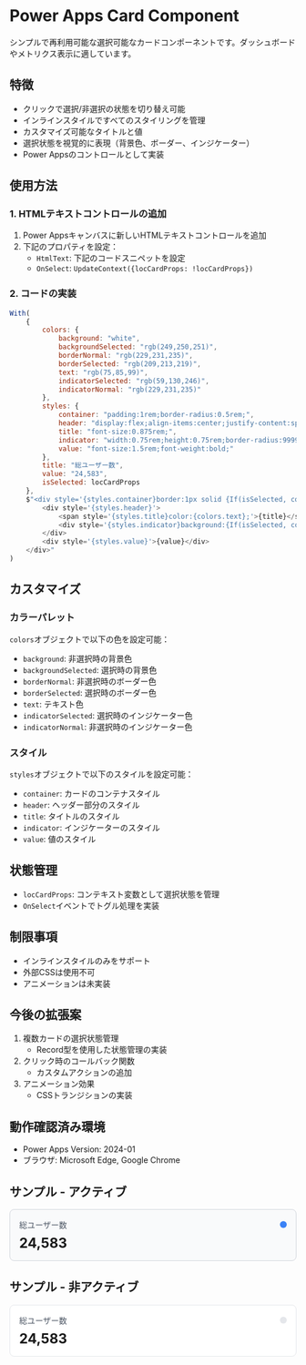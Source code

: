 # Power Apps Card Component

シンプルで再利用可能な選択可能なカードコンポーネントです。ダッシュボードやメトリクス表示に適しています。

## 特徴

- クリックで選択/非選択の状態を切り替え可能
- インラインスタイルですべてのスタイリングを管理
- カスタマイズ可能なタイトルと値
- 選択状態を視覚的に表現（背景色、ボーダー、インジケーター）
- Power Appsのコントロールとして実装

## 使用方法

### 1. HTMLテキストコントロールの追加

1. Power Appsキャンバスに新しいHTMLテキストコントロールを追加
2. 下記のプロパティを設定：
   - `HtmlText`: 下記のコードスニペットを設定
   - `OnSelect`: `UpdateContext({locCardProps: !locCardProps})`

### 2. コードの実装

```javascript
With(
    {
        colors: {
            background: "white",
            backgroundSelected: "rgb(249,250,251)",
            borderNormal: "rgb(229,231,235)",
            borderSelected: "rgb(209,213,219)",
            text: "rgb(75,85,99)",
            indicatorSelected: "rgb(59,130,246)",
            indicatorNormal: "rgb(229,231,235)"
        },
        styles: {
            container: "padding:1rem;border-radius:0.5rem;",
            header: "display:flex;align-items:center;justify-content:space-between;margin-bottom:0.5rem;",
            title: "font-size:0.875rem;",
            indicator: "width:0.75rem;height:0.75rem;border-radius:9999px;",
            value: "font-size:1.5rem;font-weight:bold;"
        },
        title: "総ユーザー数",
        value: "24,583",
        isSelected: locCardProps
    },
    $"<div style='{styles.container}border:1px solid {If(isSelected, colors.borderSelected, colors.borderNormal)};background:{If(isSelected, colors.backgroundSelected, colors.background)};'>
        <div style='{styles.header}'>
            <span style='{styles.title}color:{colors.text};'>{title}</span>
            <div style='{styles.indicator}background:{If(isSelected, colors.indicatorSelected, colors.indicatorNormal)};'></div>
        </div>
        <div style='{styles.value}'>{value}</div>
    </div>"
)
```

## カスタマイズ

### カラーパレット

`colors`オブジェクトで以下の色を設定可能：
- `background`: 非選択時の背景色
- `backgroundSelected`: 選択時の背景色
- `borderNormal`: 非選択時のボーダー色
- `borderSelected`: 選択時のボーダー色
- `text`: テキスト色
- `indicatorSelected`: 選択時のインジケーター色
- `indicatorNormal`: 非選択時のインジケーター色

### スタイル

`styles`オブジェクトで以下のスタイルを設定可能：
- `container`: カードのコンテナスタイル
- `header`: ヘッダー部分のスタイル
- `title`: タイトルのスタイル
- `indicator`: インジケーターのスタイル
- `value`: 値のスタイル

## 状態管理

- `locCardProps`: コンテキスト変数として選択状態を管理
- `OnSelect`イベントでトグル処理を実装

## 制限事項

- インラインスタイルのみをサポート
- 外部CSSは使用不可
- アニメーションは未実装

## 今後の拡張案

1. 複数カードの選択状態管理
   - Record型を使用した状態管理の実装
2. クリック時のコールバック関数
   - カスタムアクションの追加
3. アニメーション効果
   - CSSトランジションの実装

## 動作確認済み環境

- Power Apps Version: 2024-01
- ブラウザ: Microsoft Edge, Google Chrome

## サンプル - アクティブ
<!-- 選択状態のカード -->
<div style="padding:1rem;border-radius:0.5rem;border:1px solid rgb(209,213,219);background:rgb(249,250,251);">
    <div style="display:flex;align-items:center;justify-content:space-between;margin-bottom:0.5rem;">
        <span style="font-size:0.875rem;color:rgb(75,85,99);">総ユーザー数</span>
        <div style="width:0.75rem;height:0.75rem;border-radius:9999px;background:rgb(59,130,246);"></div>
    </div>
    <div style="font-size:1.5rem;font-weight:bold;">24,583</div>
</div>

## サンプル - 非アクティブ
<!-- 非選択状態のカード -->
<div style="padding:1rem;border-radius:0.5rem;border:1px solid rgb(229,231,235);background:white;">
    <div style="display:flex;align-items:center;justify-content:space-between;margin-bottom:0.5rem;">
        <span style="font-size:0.875rem;color:rgb(75,85,99);">総ユーザー数</span>
        <div style="width:0.75rem;height:0.75rem;border-radius:9999px;background:rgb(229,231,235);"></div>
    </div>
    <div style="font-size:1.5rem;font-weight:bold;">24,583</div>
</div>